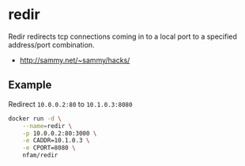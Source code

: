# redir

Redir redirects tcp connections coming in to a local port to a specified
address/port combination.

* http://sammy.net/~sammy/hacks/

## Example

Redirect `10.0.0.2:80` to `10.1.0.3:8080`

~~~sh
docker run -d \
    --name=redir \
    -p 10.0.0.2:80:3000 \
    -e CADDR=10.1.0.3 \
    -e CPORT=8080 \
    nfam/redir
~~~
